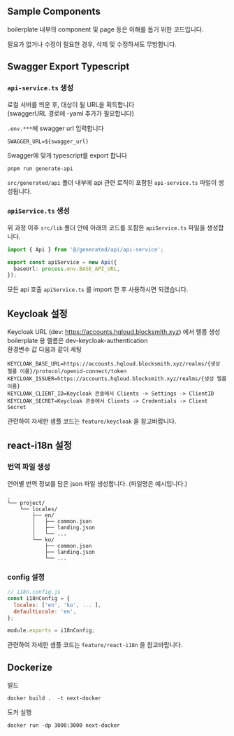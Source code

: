 ## Sample Components

boilerplate 내부의 component 및 page 등은 이해를 돕기 위한 코드입니다.

필요가 없거나 수정이 필요한 경우, 삭제 및 수정하셔도 무방합니다.

## Swagger Export Typescript

### `api-service.ts` 생성

로컬 서버를 띄운 후, 대상이 될 URL을 획득합니다\
(swaggerURL 경로에 -yaml 추가가 필요합니다)

`.env.***`에 swagger url 입력합니다

```
SWAGGER_URL=${swagger_url}
```

Swagger에 맞게 typescript를 export 합니다

```
pnpm run generate-api
```

`src/generated/api` 폴더 내부에 api 관련 로직이 포함된 `api-service.ts` 파일이 생성됩니다.

### `apiService.ts` 생성

위 과정 이후 `src/lib` 폴더 안에 아래의 코드를 포함한 `apiService.ts` 파일을 생성합니다.

```ts
import { Api } from '@/generated/api/api-service';

export const apiService = new Api({
  baseUrl: process.env.BASE_API_URL,
});
```

모든 api 호출 `apiService.ts` 를 import 한 후 사용하시면 되겠습니다.

## Keycloak 설정

Keycloak URL (dev: https://accounts.hqloud.blocksmith.xyz) 에서 렐름 생성<br />
boilerplate 용 렐름은 dev-keycloak-authentication <br />
환경변수 값 다음과 같이 세팅

```
KEYCLOAK_BASE_URL=https://accounts.hqloud.blocksmith.xyz/realms/{생성 렐름 이름}/protocol/openid-connect/token
KEYCLOAK_ISSUER=https://accounts.hqloud.blocksmith.xyz/realms/{생성 렐름 이름}
KEYCLOAK_CLIENT_ID=Keycloak 콘솔에서 Clients -> Settings -> ClientID
KEYCLOAK_SECRET=Keycloak 콘솔에서 Clients -> Credentials -> Client Secret
```

관련하여 자세한 샘플 코드는 `feature/keycloak` 을 참고바랍니다.

## react-i18n 설정

### 번역 파일 생성

언어별 번역 정보를 담은 json 파일 생성합니다. (파일명은 예시입니다.)

```
.
└── project/
    └── locales/
        ├── en/
        │   ├── common.json
        │   ├── landing.json
        │   └── ...
        └── ko/
            ├── common.json
            ├── landing.json
            └── ...
```

### config 설정

```js
// i18n.config.js
const i18nConfig = {
  locales: ['en', 'ko', ... ],
  defaultLocale: 'en',
};

module.exports = i18nConfig;
```

관련하여 자세한 샘플 코드는 `feature/react-i18n` 을 참고바랍니다.

## Dockerize

빌드

```
docker build .  -t next-docker
```

도커 실행

```
docker run -dp 3000:3000 next-docker
```
